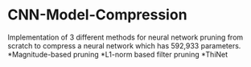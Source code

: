 # CNN-Model-Compression
Implementation of 3 different methods for neural network pruning from scratch to compress a neural network which has 592,933 parameters. 
*Magnitude-based pruning
*L1-norm based filter pruning
*ThiNet
